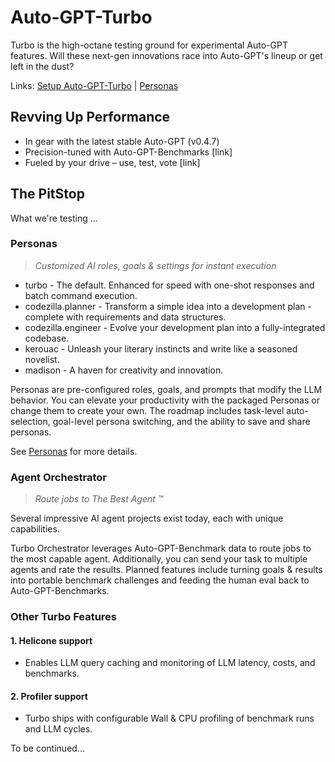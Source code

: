 # Auto-GPT-Turbo

Turbo is the high-octane testing ground for experimental Auto-GPT features. Will these next-gen innovations race into Auto-GPT's lineup or get left in the dust?

Links: [Setup Auto-GPT-Turbo](/turbo/docs/setup.md) | [Personas](/turbo/docs/personas.md) 

## Revving Up Performance
- In gear with the latest stable Auto-GPT (v0.4.7)
- Precision-tuned with Auto-GPT-Benchmarks [link]
- Fueled by your drive – use, test, vote [link]

## The PitStop

What we're testing ...

### Personas

> _Customized AI roles, goals & settings for instant execution_

- turbo - The default. Enhanced for speed with one-shot responses and batch command execution.
- codezilla.planner - Transform a simple idea into a development plan - complete with requirements and data structures.
- codezilla.engineer - Evolve your development plan into a fully-integrated codebase.
- kerouac - Unleash your literary instincts and write like a seasoned novelist.
- madison - A haven for creativity and innovation.

Personas are pre-configured roles, goals, and prompts that modify the LLM behavior. You can elevate your productivity with the packaged Personas or change them to create your own. The roadmap includes task-level auto-selection, goal-level persona switching, and the ability to save and share personas.

See [Personas](/turbo/docs/personas.md) for more details.

### Agent Orchestrator

> _Route jobs to The Best Agent :tm:_

Several impressive AI agent projects exist today, each with unique capabilities. 

Turbo Orchestrator leverages Auto-GPT-Benchmark data to route jobs to the most capable agent. Additionally, you can send your task to multiple agents and rate the results. Planned features include turning goals & results into portable benchmark challenges and feeding the human eval back to Auto-GPT-Benchmarks.

### Other Turbo Features

#### 1. Helicone support
- Enables LLM query caching and monitoring of LLM latency, costs, and benchmarks.

#### 2. Profiler support
- Turbo ships with configurable Wall & CPU profiling of benchmark runs and LLM cycles.

To be continued...
